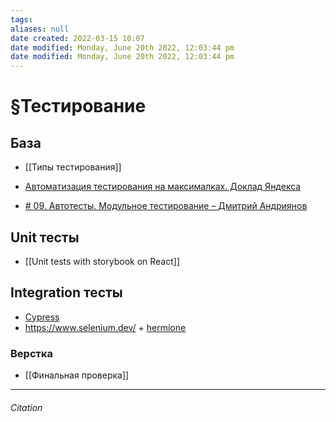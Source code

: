 ```yaml
---
tags: 
aliases: null
date created: 2022-03-15 10:07
date modified: Monday, June 20th 2022, 12:03:44 pm
date modified: Monday, June 20th 2022, 12:03:44 pm
---
```


# §Тестирование

## База

- [[Типы тестирования]]

- [Автоматизация тестирования на максималках. Доклад Яндекса](https://habr.com/ru/company/yandex/blog/506094/)
- [# 09. Автотесты. Модульное тестирование – Дмитрий Андриянов](https://www.youtube.com/watch?v=DFLXBdfnAeE&list=PLKaafC45L_SSUUku_N10BBkVWXkKzqZFI&index=9)

## Unit тесты
- [[Unit tests with storybook on React]]

 ## Integration тесты
 
 - [Cypress](https://www.cypress.io/)
 - https://www.selenium.dev/ + [hermione](https://github.com/gemini-testing/hermione)

### Верстка

- [[Финальная проверка]]

---

###### Citation
